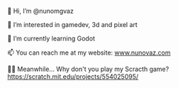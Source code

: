 👋 Hi, I’m @nunomgvaz

👀 I’m interested in gamedev, 3d and pixel art

🌱 I’m currently learning Godot

📫 You can reach me at my website: www.nunovaz.com 

🐱‍🐉 Meanwhile... Why don't you play my Scracth game? https://scratch.mit.edu/projects/554025095/
